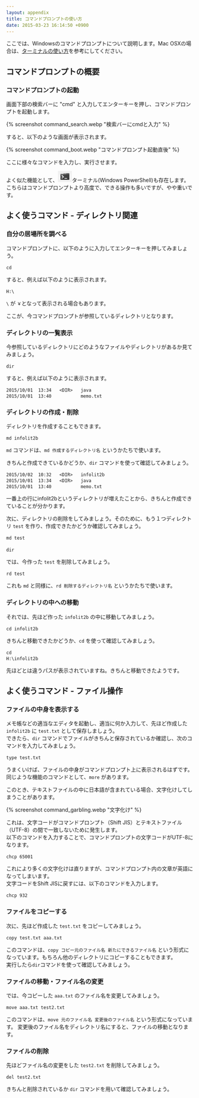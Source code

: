 ```yaml
---
layout: appendix
title: コマンドプロンプトの使い方
date: 2015-03-23 16:14:50 +0900
---
```


ここでは、Windowsのコマンドプロンプトについて説明します。Mac OSXの場合は、[ターミナルの使い方](./mac_terminal.html)を参考にしてください。

コマンドプロンプトの概要
------------------------

### コマンドプロンプトの起動

画面下部の検索バーに "cmd" と入力してエンターキーを押し、コマンドプロンプトを起動します。

{% screenshot command_search.webp "検索バーにcmdと入力" %}

すると、以下のような画面が表示されます。

{% screenshot command_boot.webp "コマンドプロンプト起動直後" %}

ここに様々なコマンドを入力し、実行させます。

よく似た機能として、<img src="pic/command_powershell.webp" />ターミナル(Windows PowerShell)も存在します。
<br>こちらはコマンドプロンプトより高度で、できる操作も多いですが、やや重いです。


よく使うコマンド - ディレクトリ関連
-----------------------------------

### 自分の居場所を調べる

コマンドプロンプトに、以下のように入力してエンターキーを押してみましょう。

    cd

すると、例えば以下のように表示されます。

    H:\

`\` が `￥`となって表示される場合もあります。

ここが、今コマンドプロンプトが参照しているディレクトリとなります。

### ディレクトリの一覧表示

今参照しているディレクトリにどのようなファイルやディレクトリがあるか見てみましょう。

    dir

すると、例えば以下のように表示されます。

    2015/10/01  13:34   <DIR>   java
    2015/10/01  13:40           memo.txt

### ディレクトリの作成・削除

ディレクトリを作成することもできます。

    md infolit2b

`md` コマンドは、`md 作成するディレクトリ名` というかたちで使います。

きちんと作成できているかどうか、`dir` コマンドを使って確認してみましょう。

    2015/10/02  10:32   <DIR>   infolit2b
    2015/10/01  13:34   <DIR>   java
    2015/10/01  13:40           memo.txt

一番上の行にinfolit2bというディレクトリが増えたことから、きちんと作成できていることが分かります。

次に、ディレクトリの削除をしてみましょう。そのために、もう１つディレクトリ `test` を作り、作成できたかどうか確認してみましょう。

    md test

    dir

では、今作った `test` を削除してみましょう。

    rd test

これも `md` と同様に、`rd 削除するディレクトリ名` というかたちで使います。

### ディレクトリの中への移動

それでは、先ほど作った `infolit2b` の中に移動してみましょう。

    cd infolit2b

きちんと移動できたかどうか、`cd` を使って確認してみましょう。

    cd
    H:\infolit2b

先ほどとは違うパスが表示されていますね。きちんと移動できたようです。


よく使うコマンド - ファイル操作
-------------------------------

### ファイルの中身を表示する

メモ帳などの適当なエディタを起動し、適当に何か入力して、先ほど作成した `infolit2b` に `test.txt` として保存しましょう。
<br>できたら、`dir` コマンドでファイルがきちんと保存されているか確認し、次のコマンドを入力してみましょう。

    type test.txt

うまくいけば、ファイルの中身がコマンドプロンプト上に表示されるはずです。
<br>同じような機能のコマンドとして、`more` があります。

このとき、テキストファイルの中に日本語が含まれている場合、文字化けしてしまうことがあります。

{% screenshot command_garbling.webp "文字化け" %}

これは、文字コードがコマンドプロンプト（Shift JIS）とテキストファイル（UTF-8）の間で一致しないために発生します。
<br>以下のコマンドを入力することで、コマンドプロンプトの文字コードがUTF-8になります。

    chcp 65001

これにより多くの文字化けは直りますが、コマンドプロンプト内の文章が英語になってしまいます。
<br>文字コードをShift JISに戻すには、以下のコマンドを入力します。

    chcp 932

### ファイルをコピーする

次に、先ほど作成した `test.txt` をコピーしてみましょう。

    copy test.txt aaa.txt

このコマンドは、`copy コピー元のファイル名 新たにできるファイル名` という形式になっています。もちろん他のディレクトリにコピーすることもできます。
<br>実行したら`dir`コマンドを使って確認してみましょう。

### ファイルの移動・ファイル名の変更

では、今コピーした `aaa.txt` のファイル名を変更してみましょう。

    move aaa.txt test2.txt

このコマンドは、`move 元のファイル名 変更後のファイル名` という形式になっています。
変更後のファイル名をディレクトリ名にすると、ファイルの移動となります。

### ファイルの削除

先ほどファイル名の変更をした `test2.txt` を削除してみましょう。

    del test2.txt

きちんと削除されているか `dir` コマンドを用いて確認してみましょう。

